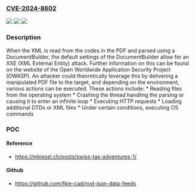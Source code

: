 ### [CVE-2024-8602](https://cve.mitre.org/cgi-bin/cvename.cgi?name=CVE-2024-8602)
![](https://img.shields.io/static/v1?label=Product&message=Library%20taxstatement.jar&color=blue)
![](https://img.shields.io/static/v1?label=Version&message=%3D%202.2.2%20&color=brighgreen)
![](https://img.shields.io/static/v1?label=Vulnerability&message=CWE-611%20Improper%20Restriction%20of%20XML%20External%20Entity%20Reference&color=brighgreen)

### Description

When the XML is read from the codes in the PDF and parsed using a DocumentBuilder, the default settings of the DocumentBuilder allow for an XXE (XML External Entity) attack. Further information on this can be found on the website of the Open Worldwide Application Security Project (OWASP). An attacker could theoretically leverage this by delivering a manipulated PDF file to the target, and depending on the environment, various actions can be executed. These actions include:  *  Reading files from the operating system  *  Crashing the thread handling the parsing or causing it to enter an infinite loop  *  Executing HTTP requests  *  Loading additional DTDs or XML files  *  Under certain conditions, executing OS commands

### POC

#### Reference
- https://mkiesel.ch/posts/swiss-tax-adventures-1/

#### Github
- https://github.com/fkie-cad/nvd-json-data-feeds

